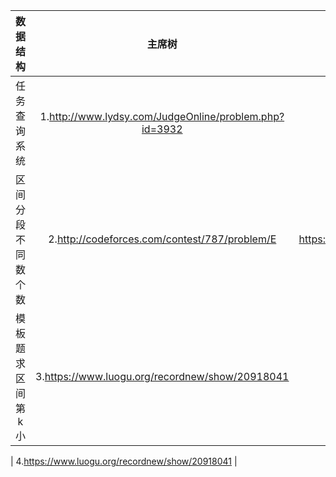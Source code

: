 数据结构 | **主席树** | 参考博客
:-: | :-: | :-:
任务查询系统 | 1.http://www.lydsy.com/JudgeOnline/problem.php?id=3932 | 
区间分段不同数个数 | 2.http://codeforces.com/contest/787/problem/E | https://blog.csdn.net/u011528035/article/details/70941621 
模板题求区间第k小 | 3.https://www.luogu.org/recordnew/show/20918041 | 无

 | 4.https://www.luogu.org/recordnew/show/20918041 | 
